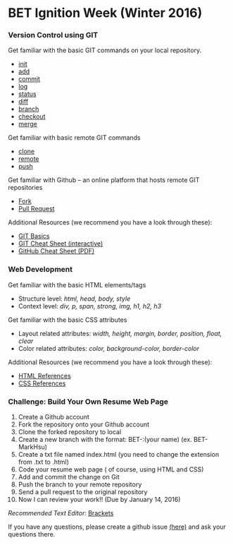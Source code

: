 # BET Ignition Week (Winter 2016)

### Version Control using GIT
Get familiar with the basic GIT commands on your local repository.
* [init](https://git-scm.com/book/en/v2/Git-Basics-Getting-a-Git-Repository#Initializing-a-Repository-in-an-Existing-Directory)
* [add](https://git-scm.com/docs/git-add)
* [commit](https://git-scm.com/docs/git-commit)
* [log](https://git-scm.com/docs/git-log)
* [status](https://git-scm.com/docs/git-status)
* [diff](https://git-scm.com/docs/git-diff)
* [branch](https://git-scm.com/docs/git-branch)
* [checkout](https://git-scm.com/docs/git-checkout)
* [merge](https://git-scm.com/docs/git-merge)

Get familiar with basic remote GIT commands
* [clone](https://git-scm.com/docs/git-clone)
* [remote](https://git-scm.com/docs/git-remote)
* [push](https://git-scm.com/docs/git-push)
  
Get familiar with Github – an online platform that hosts remote GIT repositories
* [Fork](https://help.github.com/articles/fork-a-repo/)
* [Pull Request](https://help.github.com/articles/using-pull-requests/)

Additional Resources (we recommend you have a look through these):
* [GIT Basics](https://git-scm.com/book/en/v2/Git-Basics-Getting-a-Git-Repository)
* [GIT Cheat Sheet (interactive)](http://ndpsoftware.com/git-cheatsheet.html)
* [GitHub Cheat Sheet (PDF)](https://training.github.com/kit/downloads/github-git-cheat-sheet.pdf)


### Web Development
Get familiar with the basic HTML elements/tags
* Structure level: _html, head, body, style_
* Context level: _div, p, span, strong, img, h1, h2, h3_

Get familiar with the basic CSS attributes
* Layout related attributes: _width, height, margin, border, position, float, clear_
* Color related attributes: _color, background-color, border-color_

Additional Resources (we recommend you have a look through these):
* [HTML References](http://www.w3schools.com/tags/)
* [CSS References](http://www.w3schools.com/cssref/default.asp)

### Challenge: Build Your Own Resume Web Page
1.	Create a Github account
2.	Fork the repository onto your Github account
3.	Clone the forked repository to local
4.	Create a new branch with the format: BET-:(your name) (ex. BET-MarkHsu)
5.	Create a txt file named index.html (you need to change the extension from .txt to .html)
6.	Code your resume web page ( of course, using HTML and CSS)
7.	Add and commit the change on Git
8.	Push the branch to your remote repository
9.	Send a pull request to the original repository
10.	Now I can review your work!! (Due by January 14, 2016)


*Recommended Text Editor:* [Brackets](http://brackets.io)


If you have any questions, please create a github issue [(here)](https://github.com/UniversityOfWaterloo/BET-Winter2016/issues) and ask your questions there.

